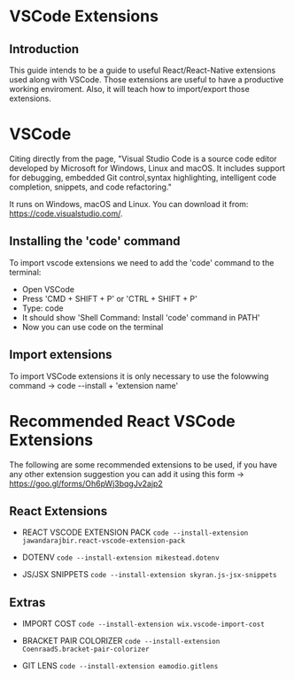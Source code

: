 # VSCode Extensions

## Introduction

This guide intends to be a guide to useful React/React-Native extensions used along with VSCode. Those extensions are useful to have a productive working enviroment. Also, it will teach how to import/export those extensions.

# VSCode

Citing directly from the page, "Visual Studio Code is a source code editor developed by Microsoft for Windows, Linux and macOS. It includes support for debugging, embedded Git control,syntax highlighting, intelligent code completion, snippets, and code refactoring." 

It runs on Windows, macOS and Linux. You can download it from: https://code.visualstudio.com/.

## Installing the 'code' command

To import vscode extensions we need to add the 'code' command to the terminal:

- Open VSCode
- Press 'CMD + SHIFT + P' or 'CTRL + SHIFT + P'
- Type: code
- It should show 'Shell Command: Install 'code' command in PATH'
- Now you can use code on the terminal

## Import extensions

To import VSCode extensions it is only necessary to use the folowwing command -> code --install + 'extension name'

# Recommended React VSCode Extensions

The following are some recommended extensions to be used, if you have any other extension suggestion you can add it using this form -> https://goo.gl/forms/Oh6pWj3bqgJv2ajp2

## React Extensions

- REACT VSCODE EXTENSION PACK `code --install-extension jawandarajbir.react-vscode-extension-pack`

- DOTENV `code --install-extension mikestead.dotenv`

- JS/JSX SNIPPETS `code --install-extension skyran.js-jsx-snippets`

## Extras

- IMPORT COST `code --install-extension wix.vscode-import-cost`

- BRACKET PAIR COLORIZER `code --install-extension CoenraadS.bracket-pair-colorizer`

- GIT LENS `code --install-extension eamodio.gitlens`